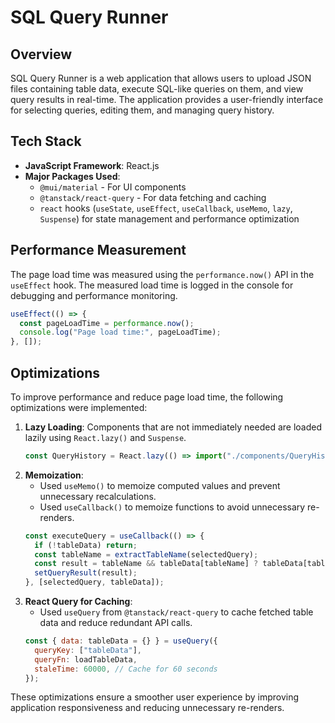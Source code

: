 # SQL Query Runner


## Overview
SQL Query Runner is a web application that allows users to upload JSON files containing table data, execute SQL-like queries on them, and view query results in real-time. The application provides a user-friendly interface for selecting queries, editing them, and managing query history.

## Tech Stack
- **JavaScript Framework**: React.js
- **Major Packages Used**:
  - `@mui/material` - For UI components
  - `@tanstack/react-query` - For data fetching and caching
  - `react` hooks (`useState`, `useEffect`, `useCallback`, `useMemo`, `lazy`, `Suspense`) for state management and performance optimization

## Performance Measurement
The page load time was measured using the `performance.now()` API in the `useEffect` hook. The measured load time is logged in the console for debugging and performance monitoring.

```js
useEffect(() => {
  const pageLoadTime = performance.now();
  console.log("Page load time:", pageLoadTime);
}, []);
```

## Optimizations
To improve performance and reduce page load time, the following optimizations were implemented:
1. **Lazy Loading**: Components that are not immediately needed are loaded lazily using `React.lazy()` and `Suspense`.
   ```js
   const QueryHistory = React.lazy(() => import("./components/QueryHistory"));
   ```
2. **Memoization**:
   - Used `useMemo()` to memoize computed values and prevent unnecessary recalculations.
   - Used `useCallback()` to memoize functions to avoid unnecessary re-renders.
   ```js
   const executeQuery = useCallback(() => {
     if (!tableData) return;
     const tableName = extractTableName(selectedQuery);
     const result = tableName && tableData[tableName] ? tableData[tableName] : [];
     setQueryResult(result);
   }, [selectedQuery, tableData]);
   ```
3. **React Query for Caching**:
   - Used `useQuery` from `@tanstack/react-query` to cache fetched table data and reduce redundant API calls.
   ```js
   const { data: tableData = {} } = useQuery({
     queryKey: ["tableData"],
     queryFn: loadTableData,
     staleTime: 60000, // Cache for 60 seconds
   });
   ```

These optimizations ensure a smoother user experience by improving application responsiveness and reducing unnecessary re-renders.
